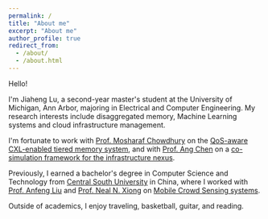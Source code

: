 ```yaml
---
permalink: /
title: "About me"
excerpt: "About me"
author_profile: true
redirect_from: 
  - /about/
  - /about.html
---
```

  
Hello!

I'm Jiaheng Lu, a second-year master's student at the University of Michigan, Ann Arbor, majoring in Electrical and Computer Engineering. My research interests include disaggregated memory, Machine Learning systems and cloud infrastructure management.

I'm fortunate to work with [Prof. Mosharaf Chowdhury](https://symbioticlab.org/people/) on the [QoS-aware CXL-enabled tiered memory system](https://arxiv.org/abs/2412.08938), and with [Prof. Ang Chen](https://web.eecs.umich.edu/~chenang/) on a [co-simulation framework for the infrastructure nexus](https://hotinfra24.github.io/papers/hotinfra24-final1.pdf).

Previously, I earned a bachelor's degree in Computer Science and Technology from [Central South University](https://en.csu.edu.cn/) in China, where I worked with [Prof. Anfeng Liu](https://scholar.google.com/citations?user=9RDpn1gAAAAJ&hl=zh-CN) and [Prof. Neal N. Xiong](https://srinfo.sulross.edu/fs/1448) on [Mobile Crowd Sensing systems](https://jiahenglu.com/research/2022-02-28-MCS).

Outside of academics, I enjoy traveling, basketball, guitar, and reading.
